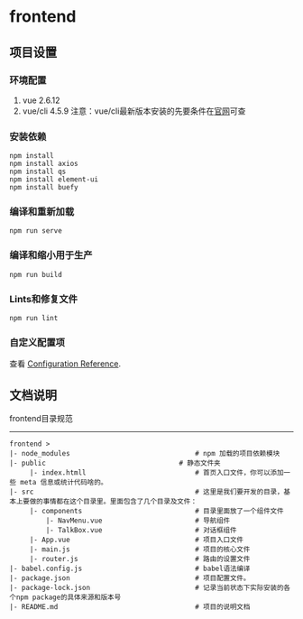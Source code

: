 # frontend

## 项目设置
### 环境配置
1. vue 2.6.12
2. vue/cli 4.5.9
注意：vue/cli最新版本安装的先要条件在[官网](https://cli.vuejs.org/guide/installation.html)可查

### 安装依赖
```
npm install
npm install axios
npm install qs
npm install element-ui
npm install buefy
```

### 编译和重新加载
```
npm run serve
```

### 编译和缩小用于生产
```
npm run build
```

### Lints和修复文件
```
npm run lint
```

### 自定义配置项
查看 [Configuration Reference](https://cli.vuejs.org/config/).

## 文档说明
 frontend目录规范

---

    frontend >
    |- node_modules                               # npm 加载的项目依赖模块
    |- public	                              # 静态文件夹                   
         |- index.htmll                           # 首页入口文件，你可以添加一些 meta 信息或统计代码啥的。
    |- src                                        # 这里是我们要开发的目录，基本上要做的事情都在这个目录里。里面包含了几个目录及文件：
         |- components                            # 目录里面放了一个组件文件
             |- NavMenu.vue                       # 导航组件
             |- TalkBox.vue                       # 对话框组件
         |- App.vue                               # 项目入口文件
         |- main.js                               # 项目的核心文件
         |- router.js                             # 路由的设置文件
    |- babel.config.js                            # babel语法编译
    |- package.json                               # 项目配置文件。
    |- package-lock.json                          # 记录当前状态下实际安装的各个npm package的具体来源和版本号
    |- README.md                                  # 项目的说明文档
